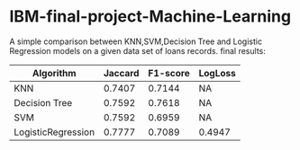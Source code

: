 # IBM-final-project-Machine-Learning


A simple comparison between KNN,SVM,Decision Tree and Logistic Regression models on a given data set of loans records.
final results:


| Algorithm          | Jaccard | F1-score | LogLoss |
|--------------------|---------|----------|---------|
| KNN                | 0.7407  | 0.7144   | NA      |
| Decision Tree      | 0.7592  | 0.7618   | NA      |
| SVM                | 0.7592  | 0.6959   | NA      |
| LogisticRegression | 0.7777  | 0.7089   | 0.4947  |


